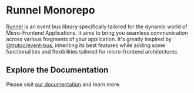 # Runnel Monorepo

[Runnel](https://docs.runnel.run/) is an event bus library specifically tailored for the dynamic world of Micro-Frontend Applications. It aims to bring you seamless communication across various fragments of your application. It's greatly inspired by [@trutoo/event-bus](https://www.npmjs.com/package/@trutoo/event-bus), inheriting its best features while adding some functionalities and flexibilities tailored for micro-frontend architectures.

## Explore the Documentation

Please visit [our documentation](https://docs.runnel.run/) and learn more.

